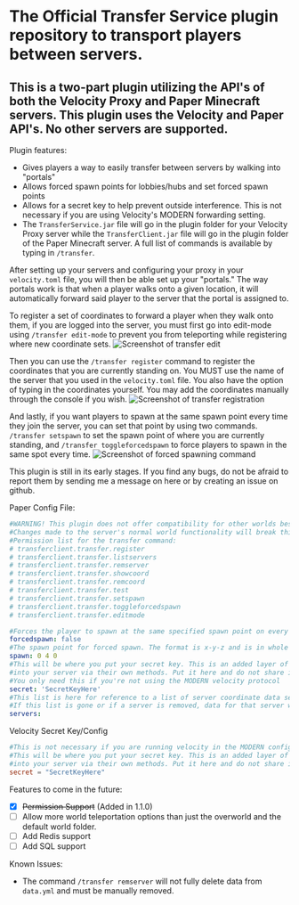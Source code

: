 # The Official Transfer Service plugin repository to transport players between servers.
## This is a two-part plugin utilizing the API's of both the Velocity Proxy and Paper Minecraft servers. This plugin uses the Velocity and Paper API's. No other servers are supported.

Plugin features:
- Gives players a way to easily transfer between servers by walking into "portals"
- Allows forced spawn points for lobbies/hubs and set forced spawn points
- Allows for a secret key to help prevent outside interference. This is not necessary if you are using Velocity's MODERN forwarding setting.
- The `TransferService.jar` file will go in the plugin folder for your Velocity Proxy server while the `TransferClient.jar` file will go in the plugin folder of the Paper Minecraft server. A full list of commands is available by typing in `/transfer`.

After setting up your servers and configuring your proxy in your `velocity.toml` file, you will then be able set up your "portals." The way portals work is that when a player walks onto a given location, it will automatically forward said player to the server that the portal is assigned to.

To register a set of coordinates to forward a player when they walk onto them, if you are logged into the server, you must first go into edit-mode using `/transfer edit-mode` to prevent you from teleporting while registering where new coordinate sets.
![Screenshot of transfer edit](https://i.imgur.com/UdDeaaa.png)

Then you can use the `/transfer register` command to register the coordinates that you are currently standing on. You MUST use the name of the server that you used in the `velocity.toml` file. You also have the option of typing in the coordinates yourself. You may add the coordinates manually through the console if you wish.
![Screenshot of transfer registration](https://i.imgur.com/OHEvqWm.png)

And lastly, if you want players to spawn at the same spawn point every time they join the server, you can set that point by using two commands. `/transfer setspawn` to set the spawn point of where you are currently standing, and `/transfer toggleforcedspawn` to force players to spawn in the same spot every time.
![Screenshot of forced spawning command](https://i.imgur.com/OgcuxBF.png)

This plugin is still in its early stages. If you find any bugs, do not be afraid to report them by sending me a message on here or by creating an issue on github.

Paper Config File:
```yaml
#WARNING! This plugin does not offer compatibility for other worlds besides the normal vanilla overworld!
#Changes made to the server's normal world functionality will break this plugin! Compatibility will be coming in the future
#Permission list for the transfer command:
# transferclient.transfer.register
# transferclient.transfer.listservers
# transferclient.transfer.remserver
# transferclient.transfer.showcoord
# transferclient.transfer.remcoord
# transferclient.transfer.test
# transferclient.transfer.setspawn
# transferclient.transfer.toggleforcedspawn
# transferclient.transfer.editmode

#Forces the player to spawn at the same specified spawn point on every login.
forcedspawn: false
#The spawn point for forced spawn. The format is x-y-z and is in whole numbers
spawn: 0 4 0
#This will be where you put your secret key. This is an added layer of security in order to prevent others from logging
#into your server via their own methods. Put it here and do not share it with others. You can make it whatever you want.
#You only need this if you're not using the MODERN velocity protocol
secret: 'SecretKeyHere'
#This list is here for reference to a list of server coordinate data sets.
#If this list is gone or if a server is removed, data for that server will not be loaded and the data may be removed.
servers:
```

Velocity Secret Key/Config
```toml
#This is not necessary if you are running velocity in the MODERN configuration.
#This will be where you put your secret key. This is an added layer of security in order to prevent others from logging
#into your server via their own methods. Put it here and do not share it with others. You can make it whatever you want., but it is recommended you use a random password generator.
secret = "SecretKeyHere"
```

Features to come in the future:
- [x] ~~Permission Support~~ (Added in 1.1.0)
- [ ] Allow more world teleportation options than just the overworld and the default world folder.
- [ ] Add Redis support
- [ ] Add SQL support

Known Issues:
- The command `/transfer remserver` will not fully delete data from `data.yml` and must be manually removed.
